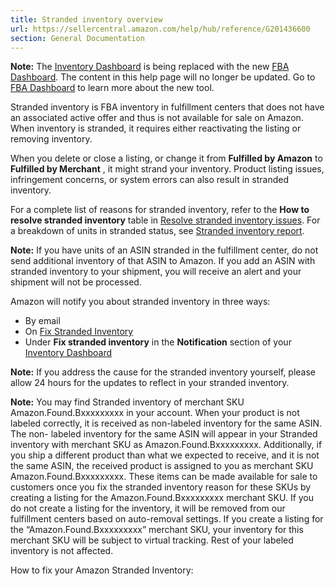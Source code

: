 ```yaml
---
title: Stranded inventory overview
url: https://sellercentral.amazon.com/help/hub/reference/G201436600
section: General Documentation
---
```


**Note:** The [Inventory
Dashboard](/inventoryplanning/dashboard?ref=fbacentral_nav_fba) is being
replaced with the new [FBA Dashboard](/fba/dashboard/). The content in this
help page will no longer be updated. Go to [FBA
Dashboard](/gp/help/GPDFH32J7DYNM378) to learn more about the new tool.

Stranded inventory is FBA inventory in fulfillment centers that does not have
an associated active offer and thus is not available for sale on Amazon. When
inventory is stranded, it requires either reactivating the listing or removing
inventory.

When you delete or close a listing, or change it from **Fulfilled by Amazon**
to **Fulfilled by Merchant** , it might strand your inventory. Product listing
issues, infringement concerns, or system errors can also result in stranded
inventory.

For a complete list of reasons for stranded inventory, refer to the **How to
resolve stranded inventory** table in [Resolve stranded inventory
issues](/gp/help/GEYJTVJPWRYUTADQ). For a breakdown of units in stranded
status, see [Stranded inventory report](/gp/help/G201835130).

**Note:** If you have units of an ASIN stranded in the fulfillment center, do
not send additional inventory of that ASIN to Amazon. If you add an ASIN with
stranded inventory to your shipment, you will receive an alert and your
shipment will not be processed.

Amazon will notify you about stranded inventory in three ways:

  * By email
  * On [Fix Stranded Inventory](/inventoryplanning/stranded-inventory)
  * Under **Fix stranded inventory** in the **Notification** section of your [Inventory Dashboard](/inventoryplanning/dashboard)

**Note:** If you address the cause for the stranded inventory yourself, please
allow 24 hours for the updates to reflect in your stranded inventory.

**Note:** You may find Stranded inventory of merchant SKU
Amazon.Found.Bxxxxxxxxx in your account. When your product is not labeled
correctly, it is received as non-labeled inventory for the same ASIN. The non-
labeled inventory for the same ASIN will appear in your Stranded inventory
with merchant SKU as Amazon.Found.Bxxxxxxxxx. Additionally, if you ship a
different product than what we expected to receive, and it is not the same
ASIN, the received product is assigned to you as merchant SKU
Amazon.Found.Bxxxxxxxxx. These items can be made available for sale to
customers once you fix the stranded inventory reason for these SKUs by
creating a listing for the Amazon.Found.Bxxxxxxxxx merchant SKU. If you do not
create a listing for the inventory, it will be removed from our fulfillment
centers based on auto-removal settings. If you create a listing for the
“Amazon.Found.Bxxxxxxxxx” merchant SKU, your inventory for this merchant SKU
will be subject to virtual tracking. Rest of your labeled inventory is not
affected.

How to fix your Amazon Stranded Inventory:

